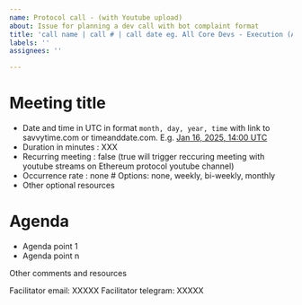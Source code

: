 ```yaml
---
name: Protocol call - (with Youtube upload)
about: Issue for planning a dev call with bot complaint format 
title: 'call name | call # | call date eg. All Core Devs - Execution (ACDE) #206, February 27, 2025'
labels: ''
assignees: ''

---
```


# Meeting title 

- Date and time in UTC in format `month, day, year, time` with link to savvytime.com or timeanddate.com. E.g. [Jan 16, 2025, 14:00 UTC](https://savvytime.com/converter/utc/jan-16-2025/2pm)
- Duration in minutes : XXX
- Recurring meeting : false (true will trigger reccuring meeting with youtube streams on Ethereum protocol youtube channel)
- Occurrence rate : none # Options: none, weekly, bi-weekly, monthly
- Other optional resources 

# Agenda 

- Agenda point 1 
- Agenda point n 

Other comments and resources

Facilitator email: XXXXX
Facilitator telegram: XXXXX
